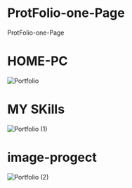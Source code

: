 # ProtFolio-one-Page
ProtFolio-one-Page
# HOME-PC
![Portfolio](https://user-images.githubusercontent.com/75854041/120572435-9bff5200-c424-11eb-8759-0496f5f913cf.png)

# MY SKills 
![Portfolio (1)](https://user-images.githubusercontent.com/75854041/120572634-fac4cb80-c424-11eb-8f88-34ef76b6c992.png)

# image-progect
![Portfolio (2)](https://user-images.githubusercontent.com/75854041/120572812-48d9cf00-c425-11eb-84dc-732f630ac379.png)

